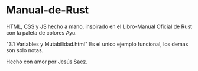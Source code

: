 # Manual-de-Rust

HTML, CSS y JS hecho a mano, inspirado en el Libro-Manual Oficial de Rust con la paleta de colores Ayu.

"3.1 Variables y Mutabilidad.html" Es el unico ejemplo funcional, los demas son solo notas.

Hecho con amor por Jesús Saez.
